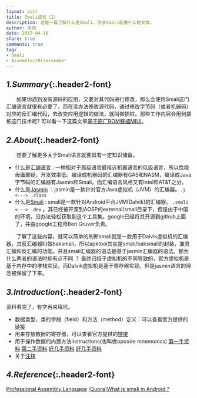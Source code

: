 ```yaml
---
layout: post
title: Smali语言（1）
description: 这是一篇了解什么是Smali，学会Smali能做什么的文章。
author: 未知
date: 2017-04-16
share: true
comments: true
tag:
- Smali
- Assembler/Disassember
---
```

## *1.Summary*{:.header2-font}
&emsp;&emsp;如果你遇到没有源码的应用，又要对其代码进行修改，那么会使用Smali这门汇编语言就很有必要了。而在没办法修改源代码，通过修改字节码（或者机器码）对应的反汇编代码，去改变应用逻辑的做法，就叫做插桩。那些工作内容会用到插桩这门技术呢? 可以看一下这篇文章[基于原厂ROM移植MIUI](http://www.miui.com/thread-409543-1-1.html)。

## *2.About*{:.header2-font}
&emsp;&emsp;想要了解更多关于Smali语言就要具有一定知识储备。

- 什么是[汇编语言](https://en.wikipedia.org/wiki/Assembly_language) : 一种相对于高级语言最接近机器语言的低级语言，所以性能毋庸置疑，开发效率低。编译成机器码的汇编器有GAS和NASM，编译成Java字节码的汇编器有Jasmin和Smali。而汇编语言风格又有Intel和AT&T之分。
- 什么是[Jasmin](http://jasmin.sourceforge.net/about.html) ：jasmin是一款针对官方Java虚拟机（JVM）的汇编器。``.j <---> .class``
- 什么是[Smali](https://github.com/JesusFreke/smali/wiki) : smali是一款针对Android平台JVM(Dalvik)的汇编器。 ``.smali <---> .dex`` 。其已经被开源到AOSP的external/smali目录下，但是由于中国的环境，没办法轻松获取到这个工具集。google已经将其开源到github上面了，并由google工程师Ben Gruver负责。

&emsp;&emsp;了解了这些内容，就可以简单的判断smali就是一款用于Dalvik虚拟机的汇编器，其反汇编器叫做baksmali，所以apktool其实是smali/baksmali的封装，兼具汇编和反汇编的功能。并且smali汇编器的语法是基于jasmin汇编器的语法。那为什么两者的语法时却有点不同 ？ 最终归结于虚拟机的不同导致的，官方虚拟机是基于内存中的堆栈实现，而Dalvik虚拟机是基于寄存器实现。但是jasmin语言的理念被保留了下来。

## *3.Introduction*{:.header2-font}
资料看完了，有空再来填坑。

- 数据类型、类的字段（field）和方法（method）定义：可以查看官方提供的[链接](https://github.com/JesusFreke/smali/wiki/TypesMethodsAndFields)
- 用来存放数据的寄存器，可以查看官方提供的[链接](https://github.com/JesusFreke/smali/wiki/Registers)
- 用于操作数据的内置方法instructions(也叫做opcode mnemonics)
[第一手资料](https://source.android.com/devices/tech/dalvik/dalvik-bytecode)
[第二手资料](http://pallergabor.uw.hu/androidblog/dalvik_opcodes.html)
[好几手资料](https://smalinuxer.github.io/2015/12/07/smali-base-1.html#post__title) 
[好几手资料](http://www.jianshu.com/p/80d22f66e042)
- 关于[注释](http://blog.csdn.net/junjunyanyan/article/details/45726775)




## *4.Reference*{:.header2-font}
[Professional Assembly Language](http://blog.hit.edu.cn/jsx/upload/AT%EF%BC%86TAssemblyLanguage.pdf)
[[Quora]What is smali in Android ? ](https://www.quora.com/What-is-smali-in-Android)
